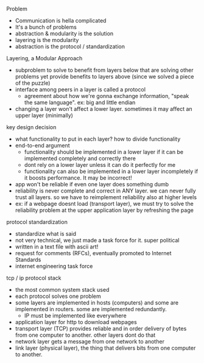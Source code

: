 Problem
- Communication is hella complicated
- It's a bunch of problems
- abstraction & modularity is the solution
- layering is the modularity
- abstraction is the protocol / standardization

Layering, a Modular Approach
- subproblem to solve to benefit from layers below that are solving other problems yet provide benefits to layers above (since we solved a piece of the puzzle)
- interface among peers in a layer is called a protocol
	- agreement about how we're gonna exchange information, "speak the same language". ex: big and little endian
- changing a layer won't affect a lower layer. sometimes it may affect an upper layer (minimally)

key design decision
- what functionality to put in each layer? how to divide functionality
- end-to-end argument
	- functionality should be implemented in a lower layer if it can be implemented completely and correctly there
	- dont rely on a lower layer unless it can do it perfectly for me
	- functionality can also be implemented in a lower layer incompletely if it boosts performance. It may be incorrect!
- app won't be reliable if even one layer does something dumb
- reliability is never complete and correct in ANY layer. we can never fully trust all layers. so we have to reimplement reliability also at higher levels
- ex: if a webpage doesnt load (transport layer), we must try to solve the reliability problem at the upper application layer by refreshing the page

protocol standardization
- standardize what is said
- not very technical, we just made a task force for it. super political
- written in a text file with ascii art!
- request for comments (RFCs), eventually promoted to Internet Standards
- internet engineering task force

tcp / ip protocol stack
- the most common system stack used
- each protocol solves one problem
- some layers are implemented in hosts (computers) and some are implemented in routers. some are implemented redundantly.
	- IP must be implemented like everywhere
- application layer for http to download webpages
- transport layer (TCP) provides reliable and in order delivery of bytes from one computer to another. other layers dont do that
- network layer gets a message from one network to another
- link layer (physical layer), the thing that delivers bits from one computer to another.